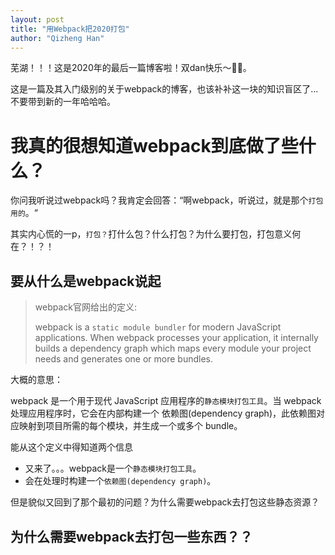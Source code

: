 ```yaml
---
layout: post
title: "用Webpack把2020打包"
author: "Qizheng Han"
---
```


芜湖！！！这是2020年的最后一篇博客啦！双dan快乐～🎄🎄。

这是一篇及其入门级别的关于webpack的博客，也该补补这一块的知识盲区了...不要带到新的一年哈哈哈。

# 我真的很想知道webpack到底做了些什么？

你问我听说过webpack吗？我肯定会回答：“啊webpack，听说过，就是那个`打包用的`。“

其实内心慌的一p，`打包？`打什么包？什么打包？为什么要打包，打包意义何在？！？！

## 要从什么是webpack说起


> webpack官网给出的定义:
> 
> webpack is a `static module bundler` for modern JavaScript applications. When webpack processes your application, it internally builds a dependency graph which maps every module your project needs and generates one or more bundles.

大概的意思：

webpack 是一个用于现代 JavaScript 应用程序的`静态模块打包工具`。当 webpack 处理应用程序时，它会在内部构建一个 依赖图(dependency graph)，此依赖图对应映射到项目所需的每个模块，并生成一个或多个 bundle。

能从这个定义中得知道两个信息
- 又来了。。。webpack是一个`静态模块打包工具`。
- 会在处理时构建一个`依赖图(dependency graph)`。

但是貌似又回到了那个最初的问题？为什么需要webpack去打包这些静态资源？

## 为什么需要webpack去打包一些东西？？






